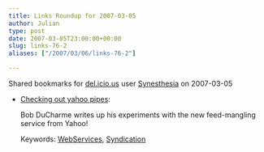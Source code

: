 ```yaml
---
title: Links Roundup for 2007-03-05
author: Julian
type: post
date: 2007-03-05T23:00:00+00:00
slug: links-76-2 
aliases: ["/2007/03/06/links-76-2"]

---
```

Shared bookmarks for [del.icio.us][1] user  [Synesthesia][2] on 2007-03-05

  * [Checking out yahoo pipes][3]:
  
    Bob DuCharme writes up his experiments with the new feed-mangling service from Yahoo!
  
    Keywords: [WebServices][4], [Syndication][5]

 [1]: https://del.icio.us/
 [2]: https://del.icio.us/synesthesia
 [3]: https://www.snee.com/bobdc.blog/2007/02/checking_out_yahoo_pipes.html "https://www.snee.com/bobdc.blog/2007/02/checking_out_yahoo_pipes.html"
 [4]: https://del.icio.us/synesthesia/WebServices
 [5]: https://del.icio.us/synesthesia/Syndication